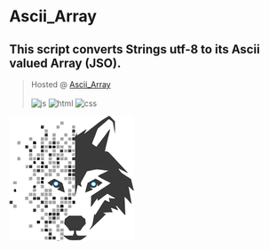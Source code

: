 # Ascii_Array
## This script converts Strings utf-8 to its Ascii valued Array (JSO).
> Hosted @
<a href="https://noisyboy.cf/jso">Ascii_Array</a><br/>  
![js](https://img.shields.io/badge/code-JavaScript-informational?style=flat&logo=javascript&logoColor=green&color=black)
![html](https://img.shields.io/badge/code-Html-informational?style=flat&logo=Html&logoColor=green&color=black)
![css](https://img.shields.io/badge/code-Css-informational?style=flat&logo=Css&logoColor=green&color=black)





<img src="imgs/images (1).png" alt="JSO"/>
